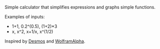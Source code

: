 Simple calculator that simplifies expressions and graphs simple functions.

Examples of inputs:
- 1+1, 0.2^(0.5), (1+2)*3
- x, x^2, x+1/x, x^(1/2)

Inspired by [Desmos](desmos.com/calculator) and [WolframAlpha](wolframalpha.com).
